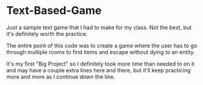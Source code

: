 # Text-Based-Game
Just a sample text game that I had to make for my class. Not the best, but it's definitely worth the practice.

The entire point of this code was to create a game where the user has to go 
through multiple rooms to find items and escape without dying to an entity.

It's my first "Big Project" so I definitely took more time than needed to on it and may have a couple extra lines here and there,
but it'll keep practicing more and more as I continue down the line.
